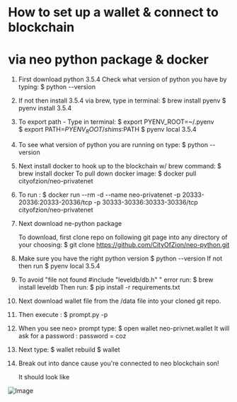 # How to set up a wallet & connect to blockchain 
# via neo python package & docker

1.  First download python 3.5.4
    Check what version of python you have by typing: 
    $ python --version

2.  If not then install 3.5.4 via brew, type in terminal:
    $ brew install pyenv
    $ pyenv install 3.5.4

3. To export path - Type in terminal:
    $ export PYENV_ROOT=~/.pyenv   
    $ export PATH=$PYENV_ROOT/shims:$PATH
    $ pyenv local 3.5.4

4. To see what version of python you are running on type:
    $ python --version

5. Next install docker to hook up to the blockchain w/ brew command:
    $ brew install docker
    To pull down docker image:
    $ docker pull cityofzion/neo-privatenet

6. To run :
    $ docker run --rm -d --name neo-privatenet -p 20333-20336:20333-20336/tcp -p 30333-30336:30333-30336/tcp cityofzion/neo-privatenet

7.  Next download ne-python package
   
    To download, first clone repo on following git page into any directory of your choosing:
    $ git clone https://github.com/CityOfZion/neo-python.git

8.  Make sure you have the right python version 
    $ python --version
    If not then run 
    $ pyenv local 3.5.4

9.  To avoid "file not found #include "leveldb/db.h" " error run:
    $ brew install leveldb
    Then run:
    $ pip install -r requirements.txt

10. Next download wallet file from the /data file into your cloned git repo.

11. Then execute :
    $ prompt.py -p

12. When you see neo> prompt type:
    $ open wallet neo-privnet.wallet
    It will ask for a password : password = coz

13. Next type:
    $ wallet rebuild
    $ wallet

14. Break out into dance cause you're connected to neo blockchain son!

    It should look like 

![Image](../blob/master/data/wallet.png?raw=true)  

